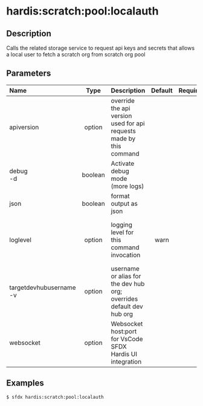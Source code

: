 <!-- This file has been generated with command 'sfdx hardis:doc:plugin:generate'. Please do not update it manually or it may be overwritten -->
# hardis:scratch:pool:localauth

## Description

Calls the related storage service to request api keys and secrets that allows a local user to fetch a scratch org from scratch org pool

## Parameters

|Name|Type|Description|Default|Required|Options|
|:---|:--:|:----------|:-----:|:------:|:-----:|
|apiversion|option|override the api version used for api requests made by this command||||
|debug<br/>-d|boolean|Activate debug mode (more logs)||||
|json|boolean|format output as json||||
|loglevel|option|logging level for this command invocation|warn||trace<br/>debug<br/>info<br/>warn<br/>error<br/>fatal|
|targetdevhubusername<br/>-v|option|username or alias for the dev hub org; overrides default dev hub org||||
|websocket|option|Websocket host:port for VsCode SFDX Hardis UI integration||||

## Examples

```shell
$ sfdx hardis:scratch:pool:localauth
```


